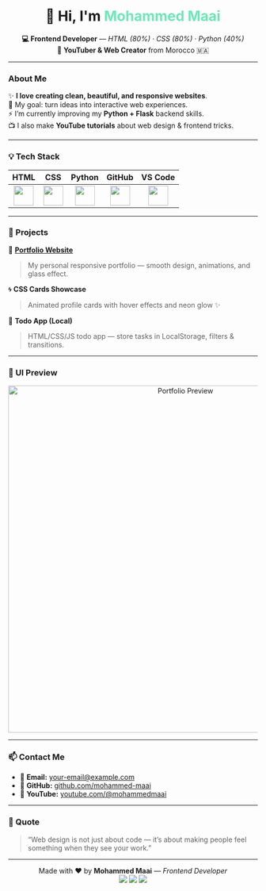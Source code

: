 <!-- Mohammed Maai — Portfolio README -->
<h1 align="center">👋 Hi, I'm <span style="color:#6ee7b7;">Mohammed Maai</span></h1>
<p align="center">
  <b>💻 Frontend Developer</b> — <em>HTML (80%) · CSS (80%) · Python (40%)</em><br>
  🎥 <b>YouTuber & Web Creator</b> from Morocco 🇲🇦
</p>

---

###  About Me

✨ **I love creating clean, beautiful, and responsive websites**.  
🎯 My goal: turn ideas into interactive web experiences.  
⚡ I’m currently improving my **Python + Flask** backend skills.  
📺 I also make **YouTube tutorials** about web design & frontend tricks.

---

### 💡 Tech Stack

| HTML | CSS | Python | GitHub | VS Code |
|:----:|:----:|:------:|:------:|:--------:|
| <img src="https://skillicons.dev/icons?i=html" width="40"/> | <img src="https://skillicons.dev/icons?i=css" width="40"/> | <img src="https://skillicons.dev/icons?i=python" width="40"/> | <img src="https://skillicons.dev/icons?i=github" width="40"/> | <img src="https://skillicons.dev/icons?i=vscode" width="40"/> |

---

### 🌟 Projects

💠 **[Portfolio Website](https://mohammed-maai.github.io/)**  
> My personal responsive portfolio — smooth design, animations, and glass effect.

🌀 **CSS Cards Showcase**  
> Animated profile cards with hover effects and neon glow ✨

📝 **Todo App (Local)**  
> HTML/CSS/JS todo app — store tasks in LocalStorage, filters & transitions.

---

### 🎨 UI Preview
<p align="center">
  <img src="https://raw.githubusercontent.com/mohammed-maai/portfolio/main/assets/demo.gif" width="700" alt="Portfolio Preview"/>
</p>

---

### 📫 Contact Me

- 💌 **Email:** [your-email@example.com](maai0478@gmail.com)  
- 🧠 **GitHub:** [github.com/mohammed-maai]()  
- 🎥 **YouTube:** [youtube.com/@mohammedmaai](@MMaai-l5i)

---

### 🩵 Quote
> “Web design is not just about code — it’s about making people feel something when they see your work.”  

---

<p align="center">
  Made with ❤️ by <b>Mohammed Maai</b> — <em>Frontend Developer</em><br>
  <img src="https://img.shields.io/badge/HTML-80%25-orange?style=for-the-badge"/>
  <img src="https://img.shields.io/badge/CSS-80%25-blue?style=for-the-badge"/>
  <img src="https://img.shields.io/badge/Python-40%25-yellow?style=for-the-badge"/>
</p>
